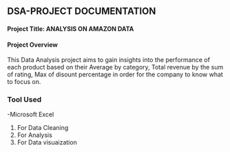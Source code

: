 ## DSA-PROJECT DOCUMENTATION
#### Project Title: ANALYSIS ON AMAZON DATA
#### Project Overview
This Data Analysis project aims to gain insights into the performance of each product based on their Average  by category, Total revenue by the sum of rating, Max of disount percentage in order for the company to know what to focus on.
### Tool Used
-Microsoft Excel
1. For Data Cleaning
2. For Analysis
3. For Data visuaization


